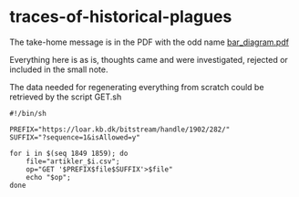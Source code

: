# traces-of-historical-plagues

The take-home message is in the PDF with the odd name [bar_diagram.pdf](bar_diagram.pdf)

Everything here is as is, thoughts came and were investigated,
rejected or included in the small note.

The data needed for regenerating everything from scratch could be
retrieved by the script GET.sh

```
#!/bin/sh

PREFIX="https://loar.kb.dk/bitstream/handle/1902/282/"
SUFFIX="?sequence=1&isAllowed=y"

for i in $(seq 1849 1859); do
    file="artikler_$i.csv";
    op="GET '$PREFIX$file$SUFFIX'>$file"
    echo "$op";
done
```


